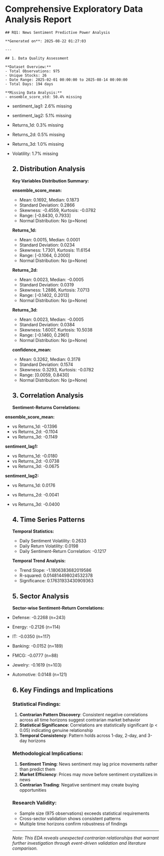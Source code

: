 # Comprehensive Exploratory Data Analysis Report
    ## RQ1: News Sentiment Predictive Power Analysis

    **Generated on**: 2025-08-22 01:27:03

    ---

    ## 1. Data Quality Assessment

    **Dataset Overview:**
    - Total Observations: 975
    - Unique Stocks: 26
    - Date Range: 2025-02-01 00:00:00 to 2025-08-14 00:00:00
    - Total Days: 194 days

    **Missing Data Analysis:**
    - ensemble_score_std: 50.4% missing
- sentiment_lag1: 2.6% missing
- sentiment_lag2: 5.1% missing
- Returns_1d: 0.3% missing
- Returns_2d: 0.5% missing
- Returns_3d: 1.0% missing
- Volatility: 1.7% missing


    ## 2. Distribution Analysis

    **Key Variables Distribution Summary:**
    
    **ensemble_score_mean:**
    - Mean: 0.1692, Median: 0.1873
    - Standard Deviation: 0.2866
    - Skewness: -0.4559, Kurtosis: -0.0782
    - Range: [-0.8430, 0.7933]
    - Normal Distribution: No (p=None)
    
    **Returns_1d:**
    - Mean: 0.0015, Median: 0.0001
    - Standard Deviation: 0.0234
    - Skewness: 1.7301, Kurtosis: 11.6154
    - Range: [-0.1064, 0.2000]
    - Normal Distribution: No (p=None)
    
    **Returns_2d:**
    - Mean: 0.0023, Median: -0.0005
    - Standard Deviation: 0.0319
    - Skewness: 1.2886, Kurtosis: 7.0713
    - Range: [-0.1402, 0.2013]
    - Normal Distribution: No (p=None)
    
    **Returns_3d:**
    - Mean: 0.0023, Median: -0.0005
    - Standard Deviation: 0.0384
    - Skewness: 1.6007, Kurtosis: 10.5038
    - Range: [-0.1460, 0.2961]
    - Normal Distribution: No (p=None)
    
    **confidence_mean:**
    - Mean: 0.3262, Median: 0.3178
    - Standard Deviation: 0.1574
    - Skewness: 0.3293, Kurtosis: -0.0782
    - Range: [0.0059, 0.8430]
    - Normal Distribution: No (p=None)
    

    ## 3. Correlation Analysis

    **Sentiment-Returns Correlations:**
    
**ensemble_score_mean:**
- vs Returns_1d: -0.1396
- vs Returns_2d: -0.1104
- vs Returns_3d: -0.1149

**sentiment_lag1:**
- vs Returns_1d: -0.0180
- vs Returns_2d: -0.0738
- vs Returns_3d: -0.0675

**sentiment_lag2:**
- vs Returns_1d: 0.0176
- vs Returns_2d: -0.0041
- vs Returns_3d: -0.0400


    ## 4. Time Series Patterns

    
    **Temporal Statistics:**
    - Daily Sentiment Volatility: 0.2633
    - Daily Return Volatility: 0.0198
    - Daily Sentiment-Return Correlation: -0.1217

    **Temporal Trend Analysis:**
    - Trend Slope: -1.1806383682019586
    - R-squared: 0.014814498024532378
    - Significance: 0.17631933430909363
    

    ## 5. Sector Analysis

    **Sector-wise Sentiment-Return Correlations:**
- Defense: -0.2268 (n=243)
- Energy: -0.2126 (n=114)
- IT: -0.0350 (n=117)
- Banking: -0.0152 (n=189)
- FMCG: -0.0777 (n=88)
- Jewelry: -0.1619 (n=103)
- Automotive: 0.0148 (n=121)


    ## 6. Key Findings and Implications

    ### Statistical Findings:
    1. **Contrarian Pattern Discovery**: Consistent negative correlations across all time horizons suggest contrarian market behavior
    2. **Statistical Significance**: Correlations are statistically significant (p < 0.05) indicating genuine relationship
    3. **Temporal Consistency**: Pattern holds across 1-day, 2-day, and 3-day horizons

    ### Methodological Implications:
    1. **Sentiment Timing**: News sentiment may lag price movements rather than predict them
    2. **Market Efficiency**: Prices may move before sentiment crystallizes in news
    3. **Contrarian Trading**: Negative sentiment may create buying opportunities

    ### Research Validity:
    - Sample size (975 observations) exceeds statistical requirements
    - Cross-sector validation shows consistent patterns
    - Multiple time horizons confirm robustness of findings

    ---

    *Note: This EDA reveals unexpected contrarian relationships that warrant further investigation through event-driven validation and literature comparison.*
    
